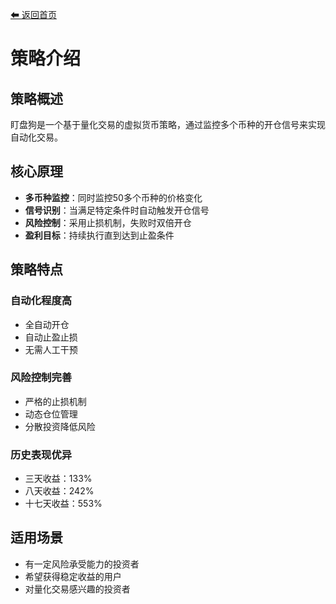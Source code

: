 [⬅ 返回首页](../README.md)

# 策略介绍

## 策略概述

盯盘狗是一个基于量化交易的虚拟货币策略，通过监控多个币种的开仓信号来实现自动化交易。

## 核心原理

- **多币种监控**：同时监控50多个币种的价格变化
- **信号识别**：当满足特定条件时自动触发开仓信号
- **风险控制**：采用止损机制，失败时双倍开仓
- **盈利目标**：持续执行直到达到止盈条件

## 策略特点

### 自动化程度高
- 全自动开仓
- 自动止盈止损
- 无需人工干预

### 风险控制完善
- 严格的止损机制
- 动态仓位管理
- 分散投资降低风险

### 历史表现优异
- 三天收益：133%
- 八天收益：242%
- 十七天收益：553%

## 适用场景

- 有一定风险承受能力的投资者
- 希望获得稳定收益的用户
- 对量化交易感兴趣的投资者
